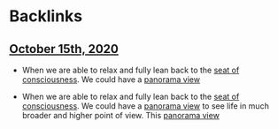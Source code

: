 
# Backlinks
## [October 15th, 2020](<October 15th, 2020.md>)
- When we are able to relax and fully lean back to the [seat of consciousness](<seat of consciousness.md>). We could have a [panorama view](<panorama view.md>)

- When we are able to relax and fully lean back to the [seat of consciousness](<seat of consciousness.md>). We could have a [panorama view](<panorama view.md>) to see life in much broader and higher point of view. This [panorama view](<panorama view.md>)

